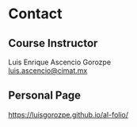 # Contact

## Course Instructor  
Luis Enrique Ascencio Gorozpe  
luis.ascencio@cimat.mx 
  
## Personal Page

https://luisgorozpe.github.io/al-folio/
